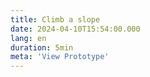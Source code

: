 ```yaml
---
title: Climb a slope
date: 2024-04-10T15:54:00.000
lang: en
duration: 5min
meta: 'View Prototype'
---
```


<Title />

<ClimbSlope />
